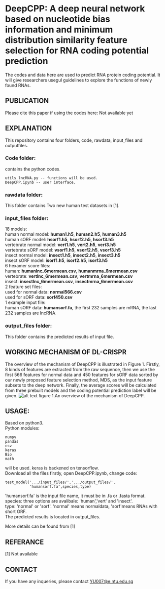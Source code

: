# DeepCPP: A deep neural network based on nucleotide bias information and minimum distribution similarity feature selection for RNA coding potential prediction
The codes and data here are used to predict RNA protein coding potential. It will give researchers usegul guidelines to explore the functions of newly found RNAs.

## PUBLICATION
Please cite this paper if using the codes here: Not available yet

## EXPLANATION
This repository contains four folders, code, rawdata, input_files and outputfiles.

### Code folder:
contains the python codes.  
```
utils_lncRNA.py -- functions will be used.  
DeepCPP.ipynb -- user interface.  
```
### rawdata folder:
This folder contains Two new human test datasets in [1].

### input_files folder:
18 models:\
human normal model: **human1.h5**, **human2.h5**, **human3.h5**\
human sORF model: **hsorf1.h5**, **hsorf2.h5**, **hsorf3.h5**\
vertebrate normal model: **vert1.h5**, **vert2.h5**, **vert3.h5**\
vertebrate sORF model: **vsorf1.h5**, **vsorf2.h5**, **vsorf3.h5**\
insect normal model: **insect1.h5**, **insect2.h5**, **insect3.h5**\
insect sORF model: **isorf1.h5**, **isorf2.h5**, **isorf3.h5**\
6 hexamer score files:\
human: **humanlnc_6mermean.csv**, **humanmrna_6mermean.csv**\
vertebrate: **vertlnc_6mermean.csv**, **vertmrna_6mermean.csv**\
insect: **insectlnc_6mermean.csv**, **insectmrna_6mermean.csv**\
2 feature set files:\
used for normal data: **normal566.csv**\
used for sORF data: **sorf450.csv**\
1 example input file:\
human sORF data: **humansorf.fa**, the first 232 samples are mRNA, the last 232 samples are lncRNA.



### output_files folder:
This folder contains the predicted results of input file.

## WORKING MECHANISM OF DL-CRISPR
The overview of the mechanism of DeepCPP is illustrated in Figure 1. Firstly, 8 kinds of features are extracted from the raw sequence, then we use the first 566 features for normal data and 450 features for sORF data sorted by our newly proposed feature selection method, MDS, as the input feature subsets to the deep network. Finally, the average scores will be calculated from three prebuilt models and the coding potential prediction label will be given.
![alt text](https://github.com/yuuuuzhang/lncRNA/blob/master/overview.jpg)
figure 1.An overview of the mechanism of DeepCPP.
## USAGE:
Based on python3.  
Python modules:  
```
numpy  
pandas  
csv  
keras
Bio
math
```
will be used. keras is backened on tensorflow.  
Download all the files firstly, open DeepCPP.ipynb, change code:  
```
test_model('.../input_files/','.../output_files/',
           'humansorf.fa',species,type)
```
'humansorf.fa' is the input file name, it must be in .fa or .fasta format.\
species: three options are avalibale: 'human','vert' and 'insect'.\
type: 'normal' or 'sorf'. 'normal' means normaldata, 'sorf'means RNAs with short ORF.\
The predicted results is located in output_files.

More details can be found from [1]

## REFERANCE
[1] Not available

## CONTACT
If you have any inqueries, please contact YU007@e.ntu.edu.sg
